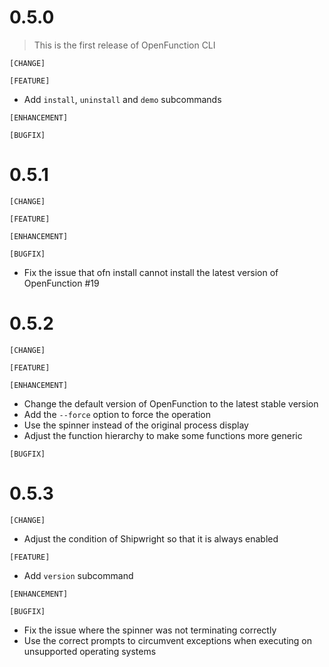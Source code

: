 # 0.5.0

> This is the first release of OpenFunction CLI

`[CHANGE]`

`[FEATURE]`

- Add `install`, `uninstall` and `demo` subcommands

`[ENHANCEMENT]`

`[BUGFIX]`

# 0.5.1

`[CHANGE]`

`[FEATURE]`

`[ENHANCEMENT]`

`[BUGFIX]`
- Fix the issue that ofn install cannot install the latest version of OpenFunction #19

# 0.5.2

`[CHANGE]`

`[FEATURE]`

`[ENHANCEMENT]`
- Change the default version of OpenFunction to the latest stable version
- Add the `--force` option to force the operation
- Use the spinner instead of the original process display
- Adjust the function hierarchy to make some functions more generic

`[BUGFIX]`

# 0.5.3

`[CHANGE]`
- Adjust the condition of Shipwright so that it is always enabled

`[FEATURE]`
- Add `version` subcommand

`[ENHANCEMENT]`

`[BUGFIX]`
- Fix the issue where the spinner was not terminating correctly
- Use the correct prompts to circumvent exceptions when executing on unsupported operating systems